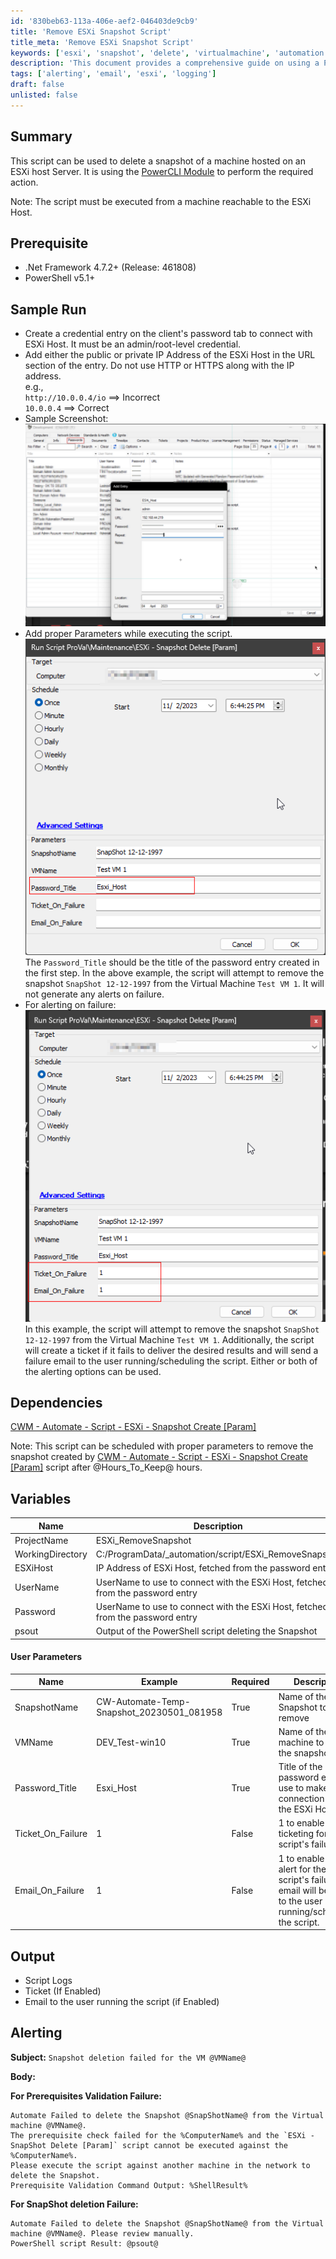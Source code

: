 ```yaml
---
id: '830beb63-113a-406e-aef2-046403de9cb9'
title: 'Remove ESXi Snapshot Script'
title_meta: 'Remove ESXi Snapshot Script'
keywords: ['esxi', 'snapshot', 'delete', 'virtualmachine', 'automation']
description: 'This document provides a comprehensive guide on using a PowerShell script to delete a snapshot of a machine hosted on an ESXi host server utilizing the PowerCLI module. It covers prerequisites, dependencies, user parameters, and alerting mechanisms for successful execution.'
tags: ['alerting', 'email', 'esxi', 'logging']
draft: false
unlisted: false
---
```

## Summary

This script can be used to delete a snapshot of a machine hosted on an ESXi host Server. It is using the [PowerCLI Module](https://www.powershellgallery.com/packages/VMware.PowerCLI/12.0.0.15947286) to perform the required action.

Note: The script must be executed from a machine reachable to the ESXi Host.

## Prerequisite

- .Net Framework 4.7.2+ (Release: 461808)
- PowerShell v5.1+

## Sample Run

- Create a credential entry on the client's password tab to connect with ESXi Host. It must be an admin/root-level credential.
- Add either the public or private IP Address of the ESXi Host in the URL section of the entry. Do not use HTTP or HTTPS along with the IP address.  
  e.g.,  
  `http://10.0.0.4/io` ==> Incorrect  
  `10.0.0.4` ==> Correct
- Sample Screenshot:  
  ![Sample Screenshot](../../../static/img/CWM---Automate---ESXi---Snapshot-Delete-Param/image_1.png)
- Add proper Parameters while executing the script.  
  ![Parameters Screenshot](../../../static/img/CWM---Automate---ESXi---Snapshot-Delete-Param/image_2.png)  
  The `Password_Title` should be the title of the password entry created in the first step. In the above example, the script will attempt to remove the snapshot `SnapShot 12-12-1997` from the Virtual Machine `Test VM 1`. It will not generate any alerts on failure.
- For alerting on failure:  
  ![Alerting Screenshot](../../../static/img/CWM---Automate---ESXi---Snapshot-Delete-Param/image_3.png)  
  In this example, the script will attempt to remove the snapshot `SnapShot 12-12-1997` from the Virtual Machine `Test VM 1`. Additionally, the script will create a ticket if it fails to deliver the desired results and will send a failure email to the user running/scheduling the script. Either or both of the alerting options can be used.

## Dependencies

[CWM - Automate - Script - ESXi - Snapshot Create [Param]](<./ESXi - Snapshot Create Param.md>)  

Note: This script can be scheduled with proper parameters to remove the snapshot created by [CWM - Automate - Script - ESXi - Snapshot Create [Param]](<./ESXi - Snapshot Create Param.md>) script after @Hours_To_Keep@ hours.

## Variables

| Name              | Description                                                        |
|-------------------|--------------------------------------------------------------------|
| ProjectName       | ESXi_RemoveSnapshot                                               |
| WorkingDirectory   | C:/ProgramData/_automation/script/ESXi_RemoveSnapshot           |
| ESXiHost          | IP Address of ESXi Host, fetched from the password entry         |
| UserName          | UserName to use to connect with the ESXi Host, fetched from the password entry |
| Password          | UserName to use to connect with the ESXi Host, fetched from the password entry |
| psout             | Output of the PowerShell script deleting the Snapshot             |

#### User Parameters

| Name               | Example                               | Required | Description                                                  |
|--------------------|---------------------------------------|----------|--------------------------------------------------------------|
| SnapshotName       | CW-Automate-Temp-Snapshot_20230501_081958 | True     | Name of the Snapshot to remove                                |
| VMName             | DEV_Test-win10                        | True     | Name of the virtual machine to remove the snapshot from       |
| Password_Title     | Esxi_Host                             | True     | Title of the password entry to use to make the connection with the ESXi Host |
| Ticket_On_Failure  | 1                                     | False    | 1 to enable ticketing for the script's failure.              |
| Email_On_Failure   | 1                                     | False    | 1 to enable email alert for the script's failure. The email will be sent to the user running/scheduling the script. |

## Output

- Script Logs
- Ticket (If Enabled)
- Email to the user running the script (if Enabled)

## Alerting

**Subject:**  `Snapshot deletion failed for the VM @VMName@`

**Body:**

**For Prerequisites Validation Failure:**  
```
Automate Failed to delete the Snapshot @SnapShotName@ from the Virtual machine @VMName@.
The prerequisite check failed for the %ComputerName% and the `ESXi - SnapShot Delete [Param]` script cannot be executed against the %ComputerName%.
Please execute the script against another machine in the network to delete the Snapshot.
Prerequisite Validation Command Output: %ShellResult%
```

**For SnapShot deletion Failure:**  
```
Automate Failed to delete the Snapshot @SnapShotName@ from the Virtual machine @VMName@. Please review manually.
PowerShell script Result: @psout@
```













